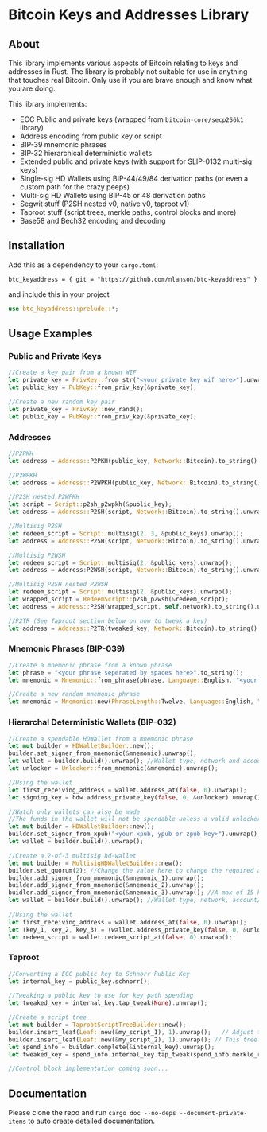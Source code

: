 
# Bitcoin Keys and Addresses Library
## About
This library implements various aspects of Bitcoin relating to keys and addresses in Rust. The library is probably not suitable for use in anything that touches real Bitcoin. Only use if you are brave enough and know what you are doing.

This library implements:
- ECC Public and private keys (wrapped from `bitcoin-core/secp256k1` library)
- Address encoding from public key or script
- BIP-39 mnemonic phrases
- BIP-32 hierarchical deterministic wallets
- Extended public and private keys (with support for SLIP-0132 multi-sig keys)
- Single-sig HD Wallets using BIP-44/49/84 derivation paths (or even a custom path for the crazy peeps)
- Multi-sig HD Wallets using BIP-45 or 48 derivation paths
- Segwit stuff (P2SH nested v0, native v0, taproot v1)
- Taproot stuff (script trees, merkle paths, control blocks and more)
- Base58 and Bech32 encoding and decoding

## Installation
Add this as a dependency to your ```cargo.toml```:
```
btc_keyaddress = { git = "https://github.com/nlanson/btc-keyaddress" }
```
and include this in your project
```rust
use btc_keyaddress::prelude::*;
```

## Usage Examples
### Public and Private Keys
```rust
//Create a key pair from a known WIF
let private_key = PrivKey::from_str("<your private key wif here>").unwrap();
let public_key = PubKey::from_priv_key(&private_key);

//Create a new random key pair
let private_key = PrivKey::new_rand();
let public_key = PubKey::from_priv_key(&private_key);
```

### Addresses
```rust
//P2PKH
let address = Address::P2PKH(public_key, Network::Bitcoin).to_string().unwrap();

//P2WPKH
let address = Address::P2WPKH(public_key, Network::Bitcoin).to_string().unwrap();

//P2SH nested P2WPKH
let script = Script::p2sh_p2wpkh(&public_key);
let address = Address::P2SH(script, Network::Bitcoin).to_string().unwrap();

//Multisig P2SH
let redeem_script = Script::multisig(2, 3, &public_keys).unwrap();
let address = Address::P2SH(script, Network::Bitcoin).to_string().unwrap();

//Multisig P2WSH
let redeem_script = Script::multisig(2, &public_keys).unwrap();
let address = Address:P2WSH(script, Network::Bitcoin).to_string().unwrap();

//Multisig P2SH nested P2WSH
let redeem_script = Script::multisig(2, &public_keys).unwrap();
let wrapped_script = RedeemScript::p2sh_p2wsh(&redeem_script);
let address = Address::P2SH(wrapped_script, self.network).to_string().unwrap();

//P2TR (See Taproot section below on how to tweak a key)
let address = Address::P2TR(tweaked_key, Network::Bitcoin).to_string().unwrap();
```
 

### Mnemonic Phrases (BIP-039)
```rust
//Create a mnemonic phrase from a known phrase
let phrase = "<your phrase seperated by spaces here>".to_string();
let mnemonic = Mnemonic::from_phrase(phrase, Language::English, "<your passphrase>").unwrap();

//Create a new random mnemonic phrase
let mnemonic = Mnemonic::new(PhraseLength::Twelve, Language::English, "<your passphrase here>").unwrap();
```

### Hierarchal Deterministic Wallets (BIP-032)
```rust
//Create a spendable HDWallet from a mnemonic phrase
let mut builder = HDWalletBuilder::new();
builder.set_signer_from_mnemonic(&mnemonic).unwrap();
let wallet = builder.build().unwrap(); //Wallet type, network and account index can also be modified
let unlocker = Unlocker::from_mnemonic(&mnemonic).unwrap();

//Using the wallet
let first_receiving_address = wallet.address_at(false, 0).unwrap();
let signing_key = hdw.address_private_key(false, 0, &unlocker).unwrap(); //This signing key will be able to spend funds locked in the first receiving address

//Watch only wallets can also be made
//The funds in the wallet will not be spendable unless a valid unlocker is provided.
let mut builder = HDWalletBuilder::new();
builder.set_signer_from_xpub("<your xpub, ypub or zpub key>").unwrap(); //Builder can infer the wallet type and network from the key.
let wallet = builder.build().unwrap();

//Create a 2-of-3 multisig hd-wallet
let mut builder = MultisigHDWalletBuilder::new();
builder.set_quorum(2); //Change the value here to change the required amount of keys
builder.add_signer_from_mnemonic(&mnemonic_1).unwrap();
builder.add_signer_from_mnemonic(&mnemonic_2).unwrap();
buidler.add_signer_from_mnemonic(&mnemonic_3).unwrap(); //A max of 15 keys can be provided
let wallet = builder.build().unwrap(); //Wallet type, network, account/cosigner index and derivation paths can also be modified before build
 
//Using the wallet
let first_receiving_address = wallet.address_at(false, 0).unwrap();
let (key_1, key_2, key_3) = (wallet.address_private_key(false, 0, &unlocker_1).unwrap(), wallet.address_private_key(false, 0, &unlocker_2).unwrap(), wallet.address_private_key(false, 0, &unlocker_3).unwrap());
let redeem_script = wallet.redeem_script_at(false, 0).unwrap();
```

### Taproot
```rust
//Converting a ECC public key to Schnorr Public Key
let internal_key = public_key.schnorr();

//Tweaking a public key to use for key path spending
let tweaked_key = internal_key.tap_tweak(None).unwrap();

//Create a script tree
let mut builder = TaprootScriptTreeBuilder::new();
builder.insert_leaf(Leaf::new(&my_script_1), 1).unwrap();   // Adjust the depth to create different trees!
builder.insert_leaf(Leaf::new(&my_script_2), 1).unwrap(); // This tree is a simple two leaf tree.
let spend_info = builder.complete(&internal_key).unwrap();
let tweaked_key = spend_info.internal_key.tap_tweak(spend_info.merkle_root).unwrap();

//Control block implementation coming soon...
```

## Documentation
Please clone the repo and run ```cargo doc --no-deps --document-private-items``` to auto create detailed documentation.